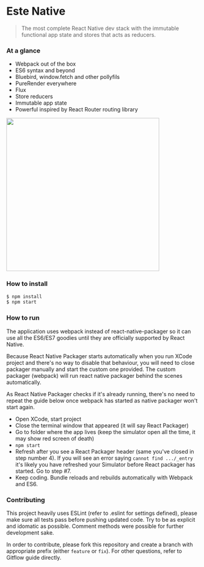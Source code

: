# Este Native

> The most complete React Native dev stack with the immutable functional app state and stores that acts as reducers.

### At a glance

- Webpack out of the box
- ES6 syntax and beyond
- Bluebird, window.fetch and other pollyfils
- PureRender everywhere
- Flux
- Store reducers
- Immutable app state
- Powerful inspired by React Router routing library

<img src="https://cloud.githubusercontent.com/assets/2464966/8488163/f5a99cc4-2110-11e5-8576-a779831c5beb.png" width="400" />

### How to install

```bash
$ npm install
$ npm start
```

### How to run

The application uses webpack instead of react-native-packager so it can use all the ES6/ES7 goodies until they are officially supported by React Native.

Because React Native Packager starts automatically when you run XCode project and there's no way to disable that behaviour, you will need to close packager manually and start the custom one provided. The custom packager (webpack) will run react native packager behind the scenes automatically.

As React Native Packager checks if it's already running, there's no need to repeat the guide below once webpack has started as native packager won't start again.

- Open XCode, start project
- Close the terminal window that appeared (it will say React Packager)
- Go to folder where the app lives (keep the simulator open all the time, it may show red screen of death)
- `npm start`
- Refresh after you see a React Packager header (same you've closed in step number 4). If you will see an error saying `cannot find .../_entry` it's likely you have refreshed your Simulator before React packager has started. Go to step #7.
- Keep coding. Bundle reloads and rebuilds automatically with Webpack and ES6.

### Contributing

This project heavily uses ESLint (refer to .eslint for settings defined), please make sure all tests pass before pushing updated code. Try to be as explicit and idomatic as possible. Comment methods were possible for further development sake.

In order to contribute, please fork this repository and create a branch with appropriate prefix (either `feature` or `fix`). For other questions, refer to Gitflow guide directly.
